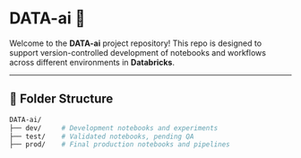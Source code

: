 # DATA-ai 🚀

Welcome to the **DATA-ai** project repository! This repo is designed to support version-controlled development of notebooks and workflows across different environments in **Databricks**.

---

## 📁 Folder Structure

```bash
DATA-ai/
├── dev/     # Development notebooks and experiments
├── test/    # Validated notebooks, pending QA
├── prod/    # Final production notebooks and pipelines
